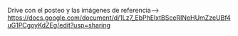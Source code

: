 
Drive con el posteo y las imágenes de referencia--> https://docs.google.com/document/d/1Lz7_EbPhElxtBSceRINeHUmZzeUBf4uG1PCgoyKdZEg/edit?usp=sharing 